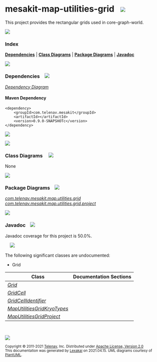 # mesakit-map-utilities-grid &nbsp;&nbsp;![](https://kivakit.org/images/gears-40.png)

This project provides the rectangular grids used in core-graph-world.

![](https://kivakit.org/images/horizontal-line.png)

### Index



[**Dependencies**](#dependencies) | [**Class Diagrams**](#class-diagrams) | [**Package Diagrams**](#package-diagrams) | [**Javadoc**](#javadoc)

![](https://kivakit.org/images/horizontal-line.png)

### Dependencies <a name="dependencies"></a> &nbsp;&nbsp; ![](https://kivakit.org/images/dependencies-40.png)

[*Dependency Diagram*](documentation/diagrams/dependencies.svg)

#### Maven Dependency

    <dependency>
        <groupId>com.telenav.mesakit</groupId>
        <artifactId></artifactId>
        <version>0.9.0-SNAPSHOTc</version>
    </dependency>

![](https://kivakit.org/images/short-horizontal-line.png)

[//]: # (start-user-text)



[//]: # (end-user-text)

![](https://kivakit.org/images/short-horizontal-line.png)

### Class Diagrams <a name="class-diagrams"></a> &nbsp; &nbsp; ![](https://kivakit.org/images/diagram-48.png)

None

![](https://kivakit.org/images/short-horizontal-line.png)

### Package Diagrams <a name="package-diagrams"></a> &nbsp;&nbsp; ![](https://kivakit.org/images/box-40.png)

[*com.telenav.mesakit.map.utilities.grid*](documentation/diagrams/com.telenav.mesakit.map.utilities.grid.svg)  
[*com.telenav.mesakit.map.utilities.grid.project*](documentation/diagrams/com.telenav.mesakit.map.utilities.grid.project.svg)  

![](https://kivakit.org/images/short-horizontal-line.png)

### Javadoc <a name="javadoc"></a> &nbsp;&nbsp; ![](https://kivakit.org/images/books-40.png)

Javadoc coverage for this project is 50.0%.  
  
&nbsp; &nbsp;  ![](https://kivakit.org/images/meter-50-12.png)

The following significant classes are undocumented:  

- Grid

| Class | Documentation Sections |
|---|---|
| [*Grid*](https://telenav.github.io/mesakit-data/javadoc/mesakit.map.utilities.grid/com/telenav/mesakit/map/utilities/grid/Grid.html) |  |  
| [*GridCell*](https://telenav.github.io/mesakit-data/javadoc/mesakit.map.utilities.grid/com/telenav/mesakit/map/utilities/grid/GridCell.html) |  |  
| [*GridCellIdentifier*](https://telenav.github.io/mesakit-data/javadoc/mesakit.map.utilities.grid/com/telenav/mesakit/map/utilities/grid/GridCellIdentifier.html) |  |  
| [*MapUtilitiesGridKryoTypes*](https://telenav.github.io/mesakit-data/javadoc/mesakit.map.utilities.grid/com/telenav/mesakit/map/utilities/grid/project/MapUtilitiesGridKryoTypes.html) |  |  
| [*MapUtilitiesGridProject*](https://telenav.github.io/mesakit-data/javadoc/mesakit.map.utilities.grid/com/telenav/mesakit/map/utilities/grid/project/MapUtilitiesGridProject.html) |  |  

[//]: # (start-user-text)



[//]: # (end-user-text)

<br/>

![](https://kivakit.org/images/horizontal-line.png)

<sub>Copyright &#169; 2011-2021 [Telenav](http://telenav.com), Inc. Distributed under [Apache License, Version 2.0](LICENSE)</sub>  
<sub>This documentation was generated by [Lexakai](https://github.com/Telenav/lexakai) on 2021.04.15. UML diagrams courtesy
of [PlantUML](http://plantuml.com).</sub>

